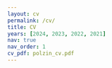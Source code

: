 ```yaml
---
layout: cv
permalink: /cv/
title: CV
years: [2024, 2023, 2022, 2021]
nav: true
nav_order: 1
cv_pdf: polzin_cv.pdf
---
```

